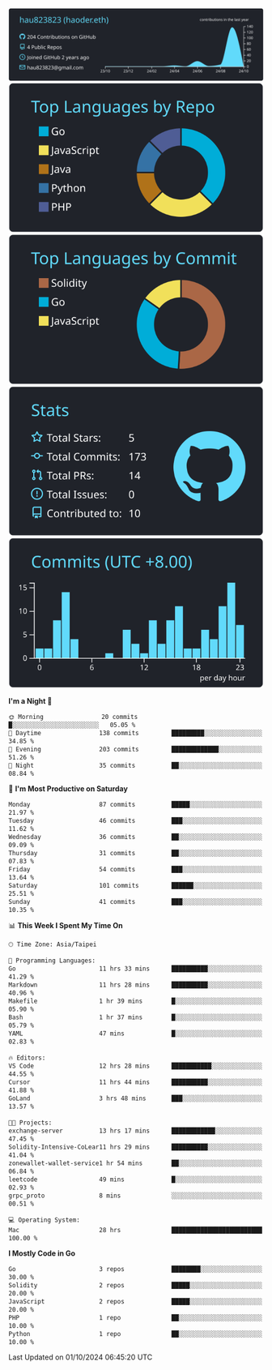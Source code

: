 [![](https://raw.githubusercontent.com/hau823823/hau823823/master/profile-summary-card-output/react/0-profile-details.svg)](https://github.com/vn7n24fzkq/github-profile-summary-cards)
[![](https://raw.githubusercontent.com/hau823823/hau823823/master/profile-summary-card-output/react/1-repos-per-language.svg)](https://github.com/vn7n24fzkq/github-profile-summary-cards) [![](https://raw.githubusercontent.com/hau823823/hau823823/master/profile-summary-card-output/react/2-most-commit-language.svg)](https://github.com/vn7n24fzkq/github-profile-summary-cards)
[![](https://raw.githubusercontent.com/hau823823/hau823823/master/profile-summary-card-output/react/3-stats.svg)](https://github.com/vn7n24fzkq/github-profile-summary-cards) [![](https://raw.githubusercontent.com/hau823823/hau823823/master/profile-summary-card-output/react/4-productive-time.svg)](https://github.com/vn7n24fzkq/github-profile-summary-cards)

<!--START_SECTION:waka-->
**I'm a Night 🦉** 

```text
🌞 Morning                20 commits          █░░░░░░░░░░░░░░░░░░░░░░░░   05.05 % 
🌆 Daytime                138 commits         █████████░░░░░░░░░░░░░░░░   34.85 % 
🌃 Evening                203 commits         █████████████░░░░░░░░░░░░   51.26 % 
🌙 Night                  35 commits          ██░░░░░░░░░░░░░░░░░░░░░░░   08.84 % 
```
📅 **I'm Most Productive on Saturday** 

```text
Monday                   87 commits          █████░░░░░░░░░░░░░░░░░░░░   21.97 % 
Tuesday                  46 commits          ███░░░░░░░░░░░░░░░░░░░░░░   11.62 % 
Wednesday                36 commits          ██░░░░░░░░░░░░░░░░░░░░░░░   09.09 % 
Thursday                 31 commits          ██░░░░░░░░░░░░░░░░░░░░░░░   07.83 % 
Friday                   54 commits          ███░░░░░░░░░░░░░░░░░░░░░░   13.64 % 
Saturday                 101 commits         ██████░░░░░░░░░░░░░░░░░░░   25.51 % 
Sunday                   41 commits          ███░░░░░░░░░░░░░░░░░░░░░░   10.35 % 
```


📊 **This Week I Spent My Time On** 

```text
🕑︎ Time Zone: Asia/Taipei

💬 Programming Languages: 
Go                       11 hrs 33 mins      ██████████░░░░░░░░░░░░░░░   41.29 % 
Markdown                 11 hrs 28 mins      ██████████░░░░░░░░░░░░░░░   40.96 % 
Makefile                 1 hr 39 mins        █░░░░░░░░░░░░░░░░░░░░░░░░   05.90 % 
Bash                     1 hr 37 mins        █░░░░░░░░░░░░░░░░░░░░░░░░   05.79 % 
YAML                     47 mins             █░░░░░░░░░░░░░░░░░░░░░░░░   02.83 % 

🔥 Editors: 
VS Code                  12 hrs 28 mins      ███████████░░░░░░░░░░░░░░   44.55 % 
Cursor                   11 hrs 44 mins      ██████████░░░░░░░░░░░░░░░   41.88 % 
GoLand                   3 hrs 48 mins       ███░░░░░░░░░░░░░░░░░░░░░░   13.57 % 

🐱‍💻 Projects: 
exchange-server          13 hrs 17 mins      ████████████░░░░░░░░░░░░░   47.45 % 
Solidity-Intensive-CoLear11 hrs 29 mins      ██████████░░░░░░░░░░░░░░░   41.04 % 
zonewallet-wallet-service1 hr 54 mins        ██░░░░░░░░░░░░░░░░░░░░░░░   06.84 % 
leetcode                 49 mins             █░░░░░░░░░░░░░░░░░░░░░░░░   02.93 % 
grpc_proto               8 mins              ░░░░░░░░░░░░░░░░░░░░░░░░░   00.51 % 

💻 Operating System: 
Mac                      28 hrs              █████████████████████████   100.00 % 
```

**I Mostly Code in Go** 

```text
Go                       3 repos             ████████░░░░░░░░░░░░░░░░░   30.00 % 
Solidity                 2 repos             █████░░░░░░░░░░░░░░░░░░░░   20.00 % 
JavaScript               2 repos             █████░░░░░░░░░░░░░░░░░░░░   20.00 % 
PHP                      1 repo              ██░░░░░░░░░░░░░░░░░░░░░░░   10.00 % 
Python                   1 repo              ██░░░░░░░░░░░░░░░░░░░░░░░   10.00 % 
```




 Last Updated on 01/10/2024 06:45:20 UTC
<!--END_SECTION:waka-->

